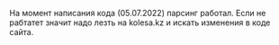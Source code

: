 На момент написания кода (05.07.2022) парсинг работал. Если не рабтатет значит надо лезть на kolesa.kz и искать изменения в коде сайта.
